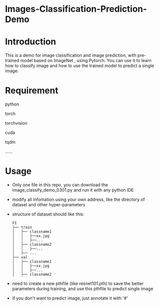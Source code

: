 # Images-Classification-Prediction-Demo



# Introduction

This is a demo for image classification and image prediction, with pre-trained model based on ImageNet , using Pytorch. You can use it to learn how to classify image and how to use the trained model to predict a single image.

# Requirement

python

torch

torchvision

cuda

tqdm 

......

# Usage

* Only one file in this repo,  you can download the image_classify_demo_0301.py and run it with any python IDE

* modify all infomation using your own address, like the directory of dataset and other hyper-parameters

* structure of dataset should like this:  

  ```
  FI
  ├── train
  │   ├── classname1
  │   │   ├──xx.jpg
  │   │   ├──...
  │   ├── classname2
  │   │   ├──...
  │   ├── ...
  ├── val
  │   ├── classname1
  │   │   ├──xx.jpg
  │   │   ├──...
  │   ├── classname2
  ```

  

* need to create a new pthfile (like resnet101.pth) to save the better parameters during training, and use this pthfile to predict single image
* if you don't want to predict image, just annotate it with '#'